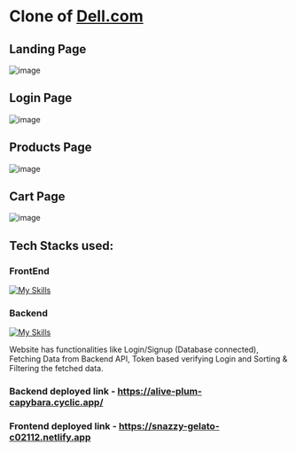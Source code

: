# Clone of [Dell.com](https://snazzy-gelato-c02112.netlify.app/)

## Landing Page
![image](https://user-images.githubusercontent.com/112754832/214644853-f5f18f96-af37-4580-afef-905d6390368f.png)

## Login Page
![image](https://user-images.githubusercontent.com/112754832/230031551-56910ef3-3e55-4ad7-b5aa-25ae0e425b8f.png)

## Products Page
![image](https://user-images.githubusercontent.com/112754832/230031805-2c07585d-23ea-43fa-a53f-0c75341f5783.png)

## Cart Page
![image](https://user-images.githubusercontent.com/112754832/230031921-05ce7761-98ed-4892-b669-b820a171b0f2.png)


## Tech Stacks used: 
### FrontEnd
[![My Skills](https://skillicons.dev/icons?i=js,html,css)](https://skillicons.dev)

### Backend
[![My Skills](https://skillicons.dev/icons?i=express,mongodb,nodejs)](https://skillicons.dev)


Website has functionalities like  Login/Signup (Database connected), 
Fetching Data from Backend API, 
Token based verifying Login and Sorting & Filtering the fetched data.

### Backend deployed link - https://alive-plum-capybara.cyclic.app/
### Frontend deployed link - https://snazzy-gelato-c02112.netlify.app
